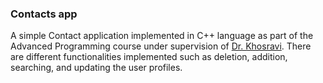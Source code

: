 ### Contacts app

A simple Contact application implemented in C++ language as part of the Advanced Programming course under supervision of [Dr. Khosravi](https://ece.ut.ac.ir/en/~r.khosravi). There are different functionalities implemented such as deletion, addition, searching, and updating the user profiles. 
